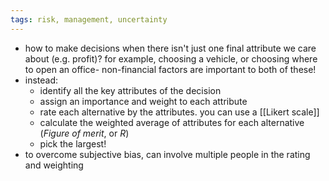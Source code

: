 ```yaml
---
tags: risk, management, uncertainty
---
```


- how to make decisions when there isn't just one final attribute we care about (e.g. profit)? for example, choosing a vehicle, or choosing where to open an office- non-financial factors are important to both of these!
- instead:
	- identify all the key attributes of the decision
	- assign an importance and weight to each attribute
	- rate each alternative by the attributes. you can use a [[Likert scale]]
	- calculate the weighted average of attributes for each alternative (*Figure of merit*, or *R*)
	- pick the largest!
- to overcome subjective bias, can involve multiple people in the rating and weighting